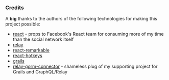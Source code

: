 ### Credits
A __big__ thanks to the authors of the following technologies for making this project possible:

- [react](https://facebook.github.io/react/) - props to Facebook's React team for consuming more of my time than the social network itself
- [relay](https://facebook.github.io/relay/)
- [react-remarkable](https://github.com/acdlite/react-remarkable)
- [react-hotkeys](https://github.com/chrisui/react-hotkeys)
- [grails](https://github.com/grails)
- [relay-gorm-connector](https://github.com/mrcirillo/relay-gorm-connector) - shameless plug of my supporting project for Grails and GraphQL/Relay